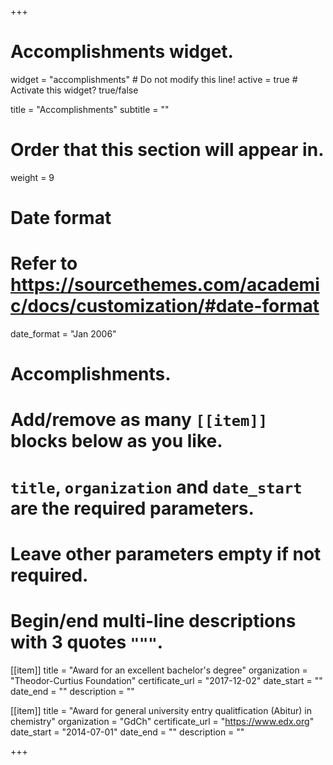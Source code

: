 +++
# Accomplishments widget.
widget = "accomplishments"  # Do not modify this line!
active = true  # Activate this widget? true/false

title = "Accomplish&shy;ments"
subtitle = ""

# Order that this section will appear in.
weight = 9

# Date format
#   Refer to https://sourcethemes.com/academic/docs/customization/#date-format
date_format = "Jan 2006"

# Accomplishments.
#   Add/remove as many `[[item]]` blocks below as you like.
#   `title`, `organization` and `date_start` are the required parameters.
#   Leave other parameters empty if not required.
#   Begin/end multi-line descriptions with 3 quotes `"""`.

[[item]]
  title = "Award for an excellent bachelor's degree"
  organization = "Theodor-Curtius Foundation"
  certificate_url = "2017-12-02"
  date_start = ""
  date_end = ""
  description = ""

[[item]]
  title = "Award for general university entry qualitfication (Abitur) in chemistry"
  organization = "GdCh"
  certificate_url = "https://www.edx.org"
  date_start = "2014-07-01"
  date_end = ""
  description = ""
  

+++
